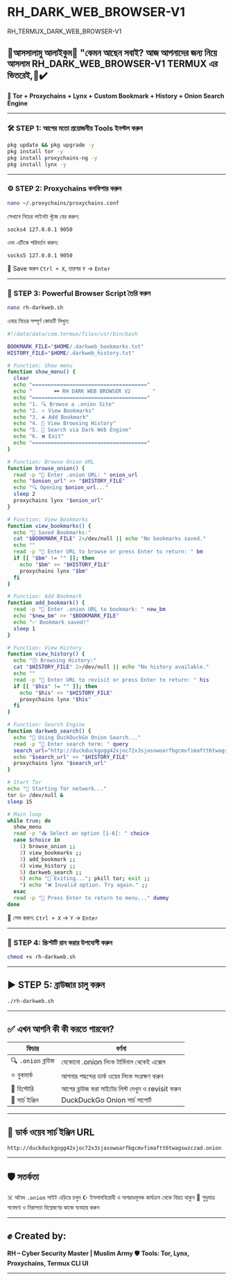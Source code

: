 # RH_DARK_WEB_BROWSER-V1
RH_TERMUX_DARK_WEB_BROWSER-V1

🙂আসসালামু আলাইকুম🙂
"কেমন আছেন সবাই? আজ আপনাদের জন্য নিয়ে আসলাম RH_DARK_WEB_BROWSER-V1 TERMUX এর ভিতরেই,🌚✔️
---

**📡 Tor + Proxychains + Lynx + Custom Bookmark + History + Onion Search Engine**

---

### 🛠️ STEP 1: আগের মতো প্রয়োজনীয় Tools ইনস্টল করুন

```bash
pkg update && pkg upgrade -y
pkg install tor -y
pkg install proxychains-ng -y
pkg install lynx -y
```

---

### ⚙️ STEP 2: Proxychains কনফিগার করুন

```bash
nano ~/.proxychains/proxychains.conf
```

সেখানে নিচের লাইনটা খুঁজে বের করুন:

```
socks4 127.0.0.1 9050
```

এবং এটিকে পরিবর্তন করুন:

```
socks5 127.0.0.1 9050
```

🔐 Save করুন `Ctrl + X`, তারপর `Y` → `Enter`

---

### 📁 STEP 3: Powerful Browser Script তৈরি করুন

```bash
nano rh-darkweb.sh
```

এবার নিচের সম্পূর্ণ কোডটি লিখুন:

```bash
#!/data/data/com.termux/files/usr/bin/bash

BOOKMARK_FILE="$HOME/.darkweb_bookmarks.txt"
HISTORY_FILE="$HOME/.darkweb_history.txt"

# Function: Show menu
function show_menu() {
  clear
  echo "====================================="
  echo "       🕶️ RH DARK WEB BROWSER V2       "
  echo "====================================="
  echo "1. 🔍 Browse a .onion Site"
  echo "2. ⭐ View Bookmarks"
  echo "3. ➕ Add Bookmark"
  echo "4. 📜 View Browsing History"
  echo "5. 🧠 Search via Dark Web Engine"
  echo "6. ❌ Exit"
  echo "====================================="
}

# Function: Browse Onion URL
function browse_onion() {
  read -p "🔗 Enter .onion URL: " onion_url
  echo "$onion_url" >> "$HISTORY_FILE"
  echo "🔍 Opening $onion_url..."
  sleep 2
  proxychains lynx "$onion_url"
}

# Function: View Bookmarks
function view_bookmarks() {
  echo "📑 Saved Bookmarks:"
  cat "$BOOKMARK_FILE" 2>/dev/null || echo "No bookmarks saved."
  echo ""
  read -p "🔗 Enter URL to browse or press Enter to return: " bm
  if [[ "$bm" != "" ]]; then
    echo "$bm" >> "$HISTORY_FILE"
    proxychains lynx "$bm"
  fi
}

# Function: Add Bookmark
function add_bookmark() {
  read -p "🔗 Enter .onion URL to bookmark: " new_bm
  echo "$new_bm" >> "$BOOKMARK_FILE"
  echo "✅ Bookmark saved!"
  sleep 1
}

# Function: View History
function view_history() {
  echo "🕓 Browsing History:"
  cat "$HISTORY_FILE" 2>/dev/null || echo "No history available."
  echo ""
  read -p "🔗 Enter URL to revisit or press Enter to return: " his
  if [[ "$his" != "" ]]; then
    echo "$his" >> "$HISTORY_FILE"
    proxychains lynx "$his"
  fi
}

# Function: Search Engine
function darkweb_search() {
  echo "📡 Using DuckDuckGo Onion Search..."
  read -p "🔎 Enter search term: " query
  search_url="http://duckduckgogg42xjoc72x3sjasowoarfbgcmvfimaftt6twagswzczad.onion/lite/?q=${query// /+}"
  echo "$search_url" >> "$HISTORY_FILE"
  proxychains lynx "$search_url"
}

# Start Tor
echo "🔄 Starting Tor network..."
tor &> /dev/null &
sleep 15

# Main loop
while true; do
  show_menu
  read -p "📥 Select an option [1-6]: " choice
  case $choice in
    1) browse_onion ;;
    2) view_bookmarks ;;
    3) add_bookmark ;;
    4) view_history ;;
    5) darkweb_search ;;
    6) echo "👋 Exiting..."; pkill tor; exit ;;
    *) echo "❌ Invalid option. Try again." ;;
  esac
  read -p "🔁 Press Enter to return to menu..." dummy
done
```

📁 সেভ করুন: `Ctrl + X` → `Y` → `Enter`

---

### 🔐 STEP 4: স্ক্রিপ্টটি রান করার উপযোগী করুন

```bash
chmod +x rh-darkweb.sh
```

---

## ▶️ STEP 5: ব্রাউজার চালু করুন

```bash
./rh-darkweb.sh
```

---

## ✅ এখন আপনি কী কী করতে পারবেন?

| ফিচার              | বর্ণনা                                            |
| ------------------ | ------------------------------------------------- |
| 🔍 `.onion` ব্রাউজ | যেকোনো .onion লিংক টার্মিনাল থেকেই এক্সেস         |
| ⭐ বুকমার্ক         | আপনার পছন্দের ডার্ক ওয়েব লিংক সংরক্ষণ করুন        |
| 📜 হিস্টোরি        | আগের ব্রাউজ করা সাইটের লিস্ট দেখুন ও revisit করুন |
| 🧠 সার্চ ইঞ্জিন    | DuckDuckGo Onion সার্চ সাপোর্ট                    |

---

## 📡 ডার্ক ওয়েব সার্চ ইঞ্জিন URL

```
http://duckduckgogg42xjoc72x3sjasowoarfbgcmvfimaftt6twagswzczad.onion
```

---

## 🛡️ সতর্কতা

☠️ অবৈধ `.onion` সাইট এড়িয়ে চলুন
☪️ ইসলামবিরোধী ও অপরাধমূলক কার্যক্রম থেকে বিরত থাকুন
🧠 শুধুমাত্র গবেষণা ও নিরাপত্তা বিশ্লেষণের কাজে ব্যবহার করুন

---

## ✊ Created by:

**RH – Cyber Security Master | Muslim Army 🛡️**
**Tools: Tor, Lynx, Proxychains, Termux CLI UI**

---
